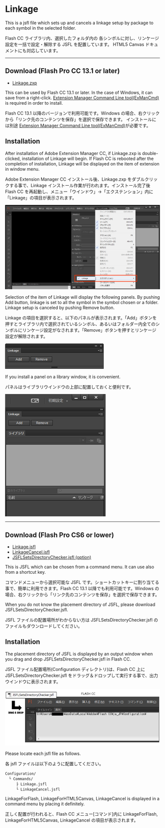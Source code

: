 Linkage
=======

This is a jsfl file which sets up and cancels a linkage setup by package to each symbol in the selected folder.

Flash CC ライブラリ内、選択したフォルダ内の 各シンボルに対し、リンケージ設定を一括で設定・解除する JSFL を配置しています。
HTML5 Canvas ドキュメントにも対応しています。

---
## Download (Flash Pro CC 13.1 or later)

* [Linkage.zxp](https://raw.github.com/siratama/Linkage/master/download/Linkage.zxp)

This can be used by Flash CC 13.1 or later. In the case of Windows, it can save from a right-click. 
[Extension Manager Command Line tool(ExManCmd)](https://www.adobeexchange.com/resources/28) is required in order to install. 

Flash CC 13.1 以降のバージョンで利用可能です。Windows の場合、右クリックから「リンク先のコンテンツを保存」を選択で保存できます。
インストールには別途 [Extension Manager Command Line tool(ExManCmd)](https://www.adobeexchange.com/resources/28)が必要です。

## Installation

After installation of Adobe Extension Manager CC, if Linkage.zxp is double-clicked, installation of Linkage will begin. If Flash CC is rebooted after the completion of installation, Linkage will be displayed on the item of extension in window menu. 

Adobe Extension Manager CC インストール後、Linkage.zxp をダブルクリックする事で、Linkage インストール作業が行われます。インストール完了後 Flash CC を再起動し、メニュー「ウインドウ」->「エクステンション」内に「Linkage」の項目が表示されます。

![window - extension - Linkage](img/extension1.png)

Selection of the item of Linkage will display the following panels. By pushing Add button, linkage is set to all the symbol in the symbol chosen or a folder. Linkage setup is canceled by pushing Remove button.

Linkage の項目を選択すると、以下のパネルが表示されます。「Add」ボタンを押すとライブラリ内で選択されているシンボル、あるいはフォルダー内全てのシンボルにリンケージ設定がなされます。「Remove」ボタンを押すとリンケージ設定が解除されます。

![Linkage Panel](img/extension2.png)

If you install a panel on a library window, it is convenient. 

パネルはライブラリウインドウの上部に配置しておくと便利です。

![Linkage Panel Docking](img/extension3.png)

---
## Download (Flash Pro CS6 or lower)

* [Linkage.jsfl](https://raw.github.com/siratama/Linkage/master/download/Linkage.jsfl)
* [LinkageCancel.jsfl](https://raw.github.com/siratama/Linkage/master/download/LinkageCancel.jsfl)
* [JSFLSetsDirectoryChecker.jsfl (option)](https://raw.github.com/siratama/Linkage/master/download/JSFLSetsDirectoryChecker.jsfl)

This is JSFL which can be chosen from a command menu. It can use also from a shortcut key. 

コマンドメニューから選択可能な JSFL です。ショートカットキーに割り当てる事で、簡単に利用できます。Flash CC 13.1 以降でも利用可能です。Windows の場合、右クリックから「リンク先のコンテンツを保存」を選択で保存できます。

When you do not know the placement directory of JSFL, please download JSFLSetsDirectoryChecker.jsfl.

JSFL ファイルの配置場所がわからない方は JSFLSetsDirectoryChecker.jsfl のファイルもダウンロードしてください。

## Installation

The placement directory of JSFL is displayed by an output window when you drag and drop JSFLSetsDirectoryChecker.jsfl in Flash CC.

JSFL ファイル配置場所(Configuration ディレクトリ)は、Flash CC 上に JSFLSetsDirectoryChecker.jsfl をドラッグ＆ドロップして実行する事で、出力ウインドウに表示されます。

![Configuration Directory](img/config_directory.png)

Please locate each jsfl file as follows.

各 jsfl ファイルは以下のように配置してください。

	Configuration/
	　└ Commands/
	　　　├ Linkage.jsfl
	　　　└ LinkageCancel.jsfl

LinkageForFlash, LinkageForHTML5Canvas, LinkageCancel is displayed in a command menu by placing it definitely.

正しく配置が行われると、Flash CC メニュー[コマンド]内に LinkageForFlash, LinkageForHTML5Canvas, LinkageCancel の項目が表示されます。